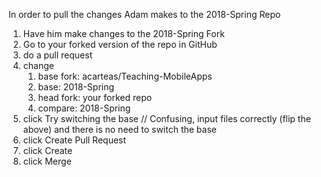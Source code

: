 In order to pull the changes Adam makes to the 2018-Spring Repo

1. Have him make changes to the 2018-Spring Fork
2. Go to your forked version of the repo in GitHub
3. do a pull request
4. change
    1. base fork: acarteas/Teaching-MobileApps
    2. base: 2018-Spring
    3. head fork: your forked repo
    4. compare: 2018-Spring
5. click Try switching the base              // Confusing, input files correctly (flip the above) and there is no need to switch the base
6. click Create Pull Request
7. click Create
8. click Merge
